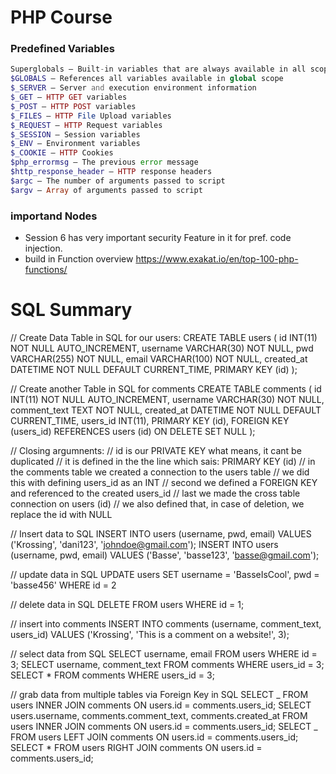 # PHP Course

### Predefined Variables

```php
Superglobals — Built-in variables that are always available in all scopes
$GLOBALS — References all variables available in global scope
$_SERVER — Server and execution environment information
$_GET — HTTP GET variables
$_POST — HTTP POST variables
$_FILES — HTTP File Upload variables
$_REQUEST — HTTP Request variables
$_SESSION — Session variables
$_ENV — Environment variables
$_COOKIE — HTTP Cookies
$php_errormsg — The previous error message
$http_response_header — HTTP response headers
$argc — The number of arguments passed to script
$argv — Array of arguments passed to script
```

### importand Nodes

- Session 6 has very important security Feature in it for pref. code injection.
- build in Function overview https://www.exakat.io/en/top-100-php-functions/

# SQL Summary

// Create Data Table in SQL for our users:
CREATE TABLE users (
id INT(11) NOT NULL AUTO_INCREMENT,
username VARCHAR(30) NOT NULL,
pwd VARCHAR(255) NOT NULL,
email VARCHAR(100) NOT NULL,
created_at DATETIME NOT NULL DEFAULT CURRENT_TIME,
PRIMARY KEY (id)
);

// Create another Table in SQL for comments
CREATE TABLE comments (
id INT(11) NOT NULL AUTO_INCREMENT,
username VARCHAR(30) NOT NULL,
comment_text TEXT NOT NULL,
created_at DATETIME NOT NULL DEFAULT CURRENT_TIME,
users_id INT(11),
PRIMARY KEY (id),
FOREIGN KEY (users_id) REFERENCES users (id) ON DELETE SET NULL
);

// Closing argumnents:
// id is our PRIVATE KEY what means, it cant be duplicated
// it is defined in the the line which sais: PRIMARY KEY (id)
// in the comments table we created a connection to the users table
// we did this with defining users_id as an INT
// second we defined a FOREIGN KEY and referenced to the created users_id
// last we made the cross table connection on users (id)
// we also defined that, in case of deletion, we replace the id with NULL

// Insert data to SQL
INSERT INTO users (username, pwd, email) VALUES ('Krossing', 'dani123', 'johndoe@gmail.com');
INSERT INTO users (username, pwd, email) VALUES ('Basse', 'basse123', 'basse@gmail.com');

// update data in SQL
UPDATE users SET username = 'BasseIsCool', pwd = 'basse456' WHERE id = 2

// delete data in SQL
DELETE FROM users WHERE id = 1;

// insert into comments
INSERT INTO comments (username, comment_text, users_id) VALUES ('Krossing', 'This is a comment on a website!', 3);

// select data from SQL
SELECT username, email FROM users WHERE id = 3;
SELECT username, comment_text FROM comments WHERE users_id = 3;
SELECT \* FROM comments WHERE users_id = 3;

// grab data from multiple tables via Foreign Key in SQL
SELECT _ FROM users INNER JOIN comments ON users.id = comments.users_id;
SELECT users.username, comments.comment_text, comments.created_at FROM users INNER JOIN comments ON users.id = comments.users_id;
SELECT _ FROM users LEFT JOIN comments ON users.id = comments.users_id;
SELECT \* FROM users RIGHT JOIN comments ON users.id = comments.users_id;
